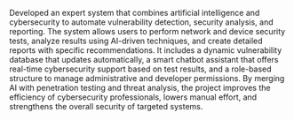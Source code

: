 Developed an expert system that combines artificial intelligence and cybersecurity to automate vulnerability detection, security analysis, and reporting. The system allows users to perform network and device security tests, analyze results using AI-driven techniques, and create detailed reports with specific recommendations. It includes a dynamic vulnerability database that updates automatically, a smart chatbot assistant that offers real-time cybersecurity support based on test results, and a role-based structure to manage administrative and developer permissions. By merging AI with penetration testing and threat analysis, the project improves the efficiency of cybersecurity professionals, lowers manual effort, and strengthens the overall security of targeted systems.
